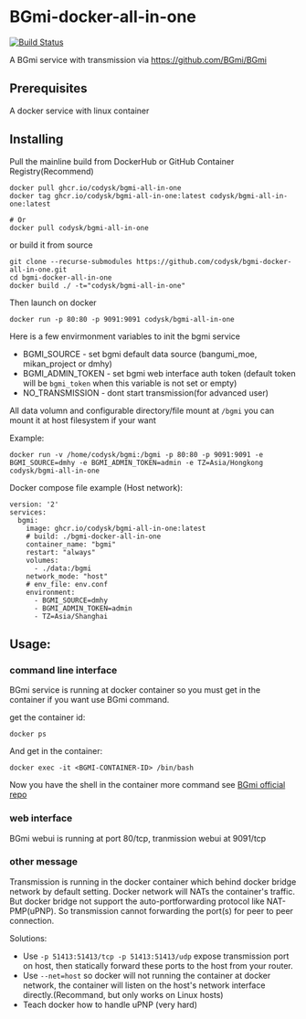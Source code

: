 # BGmi-docker-all-in-one

[![Build Status](https://github.com/codysk/bgmi-docker-all-in-one/workflows/build%20docker%20image/badge.svg?branch=master)](https://github.com/codysk/bgmi-docker-all-in-one/actions/workflows/build-image.yaml)

A BGmi service with transmission via https://github.com/BGmi/BGmi
## Prerequisites

A docker service with linux container

## Installing

Pull the mainline build from DockerHub or GitHub Container Registry(Recommend)

```
docker pull ghcr.io/codysk/bgmi-all-in-one
docker tag ghcr.io/codysk/bgmi-all-in-one:latest codysk/bgmi-all-in-one:latest

# Or
docker pull codysk/bgmi-all-in-one
```

or build it from source

```
git clone --recurse-submodules https://github.com/codysk/bgmi-docker-all-in-one.git
cd bgmi-docker-all-in-one
docker build ./ -t="codysk/bgmi-all-in-one"
```

Then launch on docker

```
docker run -p 80:80 -p 9091:9091 codysk/bgmi-all-in-one
```

Here is a few envirmonment variables to init the bgmi service

* BGMI_SOURCE - set bgmi default data source (bangumi_moe, mikan_project or dmhy)
* BGMI_ADMIN_TOKEN - set bgmi web interface auth token (default token will be `bgmi_token` when this variable is not set or empty)
* NO_TRANSMISSION - dont start transmission(for advanced user)

All data volumn and configurable directory/file mount at `/bgmi`
you can mount it at host filesystem if your want

Example:
```
docker run -v /home/codysk/bgmi:/bgmi -p 80:80 -p 9091:9091 -e BGMI_SOURCE=dmhy -e BGMI_ADMIN_TOKEN=admin -e TZ=Asia/Hongkong codysk/bgmi-all-in-one
```

Docker compose file example (Host network):
```
version: '2'
services:
  bgmi:
    image: ghcr.io/codysk/bgmi-all-in-one:latest
    # build: ./bgmi-docker-all-in-one
    container_name: "bgmi"
    restart: "always"
    volumes:
      - ./data:/bgmi
    network_mode: "host"
    # env_file: env.conf
    environment:
      - BGMI_SOURCE=dmhy
      - BGMI_ADMIN_TOKEN=admin
      - TZ=Asia/Shanghai
```

## Usage:

### command line interface

BGmi service is running at docker container so you must get in the container if you want use BGmi command.

get the container id:
```
docker ps
```

And get in the container:
```
docker exec -it <BGMI-CONTAINER-ID> /bin/bash
```

Now you have the shell in the container
more command see [BGmi official repo](https://github.com/BGmi/BGmi)

### web interface

BGmi webui is running at port 80/tcp, tranmission webui at 9091/tcp

### other message

Transmission is running in the docker container which behind docker bridge network by default setting.
Docker network will NATs the container's traffic. But docker bridge not support the auto-portforwarding protocol like NAT-PMP(uPNP).
So transmission cannot forwarding the port(s) for peer to peer connection.

Solutions:
* Use `-p 51413:51413/tcp -p 51413:51413/udp` expose transmission port on host, then statically forward these ports to the host from your router.
* Use `--net=host` so docker will not running the container at docker network, the container will listen on the host's network interface directly.(Recommand, but only works on Linux hosts)
* Teach docker how to handle uPNP (very hard)

